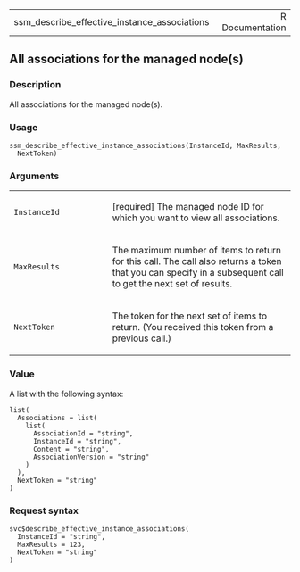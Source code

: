 <table style="width: 100%;">
<tbody>
<tr class="odd">
<td>ssm_describe_effective_instance_associations</td>
<td style="text-align: right;">R Documentation</td>
</tr>
</tbody>
</table>

## All associations for the managed node(s)

### Description

All associations for the managed node(s).

### Usage

    ssm_describe_effective_instance_associations(InstanceId, MaxResults,
      NextToken)

### Arguments

<table>
<colgroup>
<col style="width: 35%" />
<col style="width: 65%" />
</colgroup>
<tbody>
<tr class="odd">
<td><code
id="ssm_describe_effective_instance_associations_:_InstanceId">InstanceId</code></td>
<td><p>[required] The managed node ID for which you want to view all
associations.</p></td>
</tr>
<tr class="even">
<td><code
id="ssm_describe_effective_instance_associations_:_MaxResults">MaxResults</code></td>
<td><p>The maximum number of items to return for this call. The call
also returns a token that you can specify in a subsequent call to get
the next set of results.</p></td>
</tr>
<tr class="odd">
<td><code
id="ssm_describe_effective_instance_associations_:_NextToken">NextToken</code></td>
<td><p>The token for the next set of items to return. (You received this
token from a previous call.)</p></td>
</tr>
</tbody>
</table>

### Value

A list with the following syntax:

    list(
      Associations = list(
        list(
          AssociationId = "string",
          InstanceId = "string",
          Content = "string",
          AssociationVersion = "string"
        )
      ),
      NextToken = "string"
    )

### Request syntax

    svc$describe_effective_instance_associations(
      InstanceId = "string",
      MaxResults = 123,
      NextToken = "string"
    )
